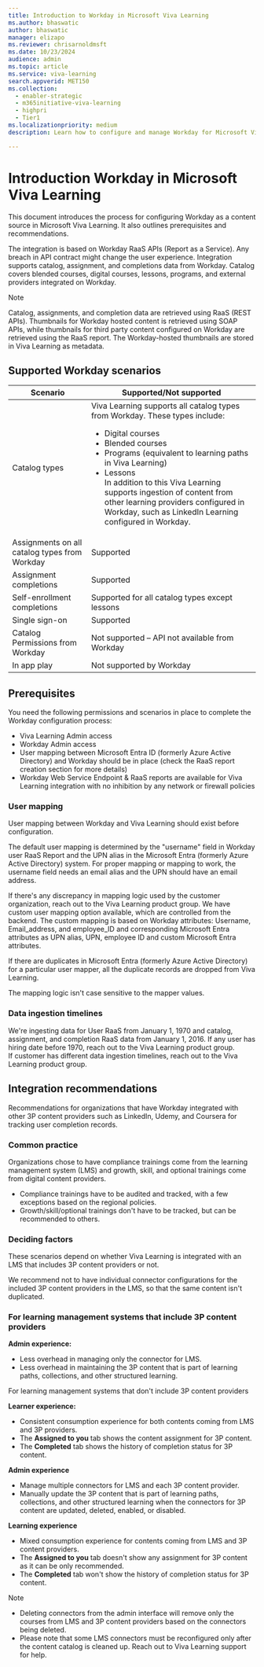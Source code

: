 ```yaml
---
title: Introduction to Workday in Microsoft Viva Learning 
ms.author: bhaswatic
author: bhaswatic
manager: elizapo
ms.reviewer: chrisarnoldmsft
ms.date: 10/23/2024
audience: admin
ms.topic: article
ms.service: viva-learning
search.appverid: MET150
ms.collection:
  - enabler-strategic
  - m365initiative-viva-learning
  - highpri
  - Tier1
ms.localizationpriority: medium
description: Learn how to configure and manage Workday for Microsoft Viva Learning.

---
```


# Introduction Workday in Microsoft Viva Learning

This document introduces the process for configuring Workday as a content source in Microsoft Viva Learning.
It also outlines prerequisites and recommendations. 

The integration is based on Workday RaaS APIs (Report as a Service). Any breach in API contract might change the user experience. 
Integration supports catalog, assignment, and completions data from Workday. Catalog covers blended courses, digital courses, lessons, programs, and external providers integrated on Workday.

> [!NOTE]
> Catalog, assignments, and completion data are retrieved using RaaS (REST APIs). Thumbnails for Workday hosted content is retrieved using SOAP APIs, while thumbnails for third party content configured on Workday are retrieved using the RaaS report. The Workday-hosted thumbnails are stored in Viva Learning as metadata.

## Supported Workday scenarios 

| Scenario  | Supported/Not supported |
|---|---|
| Catalog types  | Viva Learning supports all catalog types from Workday. These types include: <ul> <li> Digital courses</li> <li> Blended courses <li> Programs (equivalent to learning paths in Viva Learning) <li>  Lessons <br> In addition to this Viva Learning supports ingestion of content from other learning providers configured in Workday, such as LinkedIn Learning configured in Workday.  | 
| Assignments on all catalog types from Workday  | Supported  | 
| Assignment completions  | Supported   |
| Self-enrollment completions  | Supported for all catalog types except lessons  | 
| Single sign-on  | Supported  | 
| Catalog Permissions from Workday  | Not supported – API not available from Workday  |  
| In app play  | Not supported by Workday  |  


## Prerequisites

You need the following permissions and scenarios in place to complete the Workday configuration process:

- Viva Learning Admin access
- Workday Admin access
- User mapping between Microsoft Entra ID (formerly Azure Active Directory) and Workday should be in place (check the RaaS report creation section for more details)
- Workday Web Service Endpoint & RaaS reports are available for Viva Learning integration with no inhibition by any network or firewall policies


### User mapping
User mapping between Workday and Viva Learning should exist before configuration.
 
The default user mapping is determined by the "username" field in Workday user RaaS Report and the UPN alias in the Microsoft Entra (formerly Azure Active Directory) system. For proper mapping or mapping to work, the username field needs an email alias and the UPN should have an email address. 
 
If there's any discrepancy in mapping logic used by the customer organization, reach out to the Viva Learning product group. We have custom user mapping option available, which are controlled from the backend. The custom mapping is based on Workday attributes: Username, Email_address, and  employee_ID and corresponding Microsoft Entra attributes as UPN alias, UPN, employee ID and custom Microsoft Entra attributes. 

If there are duplicates in Microsoft Entra (formerly Azure Active Directory) for a particular user mapper, all the duplicate records are dropped from Viva Learning.

The mapping logic isn't case sensitive to the mapper values.

### Data ingestion timelines 

We're ingesting data for User RaaS from January 1, 1970 and catalog, assignment, and completion RaaS data from January 1, 2016. 
If any user has hiring date before 1970, reach out to the Viva Learning product group.  
If customer has different data ingestion timelines, reach out to the Viva Learning product group. 

## Integration recommendations

Recommendations for organizations that have Workday integrated with other 3P content providers such as LinkedIn, Udemy, and Coursera for tracking user completion records.

### Common practice

Organizations chose to have compliance trainings come from the learning management system (LMS) and growth, skill, and optional trainings come from digital content providers. 

- Compliance trainings have to be audited and tracked, with a few exceptions based on the regional policies.
- Growth/skill/optional trainings don't have to be tracked, but can be recommended to others.

### Deciding factors

These scenarios depend on whether Viva Learning is integrated with an LMS that includes 3P content providers or not.

We recommend not to have individual connector configurations for the included 3P content providers in the LMS, so that the same content isn't duplicated.

### For learning management systems that include 3P content providers

**Admin experience:**

- Less overhead in managing only the connector for LMS.
- Less overhead in maintaining the 3P content that is part of learning paths, collections, and other structured learning.

For learning management systems that don't include 3P content providers 
 
**Learner experience:**

- Consistent consumption experience for both contents coming from LMS and 3P providers.
- The **Assigned to you** tab shows the content assignment for 3P content.
- The **Completed** tab shows the history of completion status for 3P content.

**Admin experience**

- Manage multiple connectors for LMS and each 3P content provider.
- Manually update the 3P content that is part of learning paths, collections, and other structured learning when the connectors for 3P content are updated, deleted, enabled, or disabled.

**Learning experience**

- Mixed consumption experience for contents coming from LMS and 3P content providers.
- The **Assigned to you** tab doesn't show any assignment for 3P content as it can be only recommended.
- The **Completed** tab won't show the history of completion status for 3P content.

> [!NOTE]
> - Deleting connectors from the admin interface will remove only the courses from LMS and 3P content providers based on the connectors being deleted.  
> - Please note that some LMS connectors must be reconfigured only after the content catalog is cleaned up. Reach out to Viva Learning support for help.

